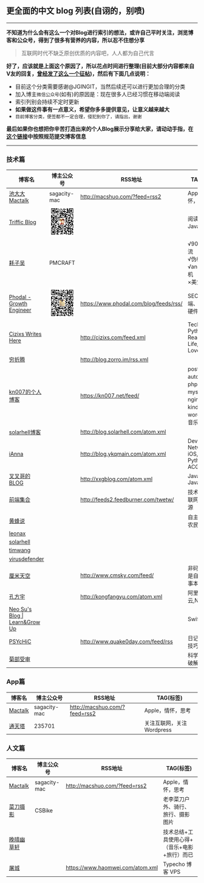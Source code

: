 
## 更全面的中文 blog 列表(自诩的，别喷)

---
**不知道为什么会有这么一个对Blog进行索引的想法，或许自己平时关注，浏览博客和公众号，得到了很多有营养的内容，所以忍不住想分享**
> 互联网时代不缺乏原创优质的内容吧，人人都为自己代言

**好了，应该就是上面这个原因了，所以花点时间进行整理(目前大部分内容都来自V友的回复，[曾经发了这么一个征帖](http://v2ex.com/t/248896#reply133))，然后有下面几点说明：**

- 目前这个分类需要感谢@JGINGIT，当然后续还可以进行更加合理的分类
- 加入博主`微信公众号`(如有)的原因是：现在很多人已经习惯在移动端阅读
- 索引列别会持续不定时更新
- **如果做这件事有一点意义，希望你多多提供意见，让意义越来越大**
- `目前博客分类，便签都不一定合理，侵犯到你了，请指出，谢谢`

**最后如果你也想把你辛苦打造出来的个人Blog展示分享给大家，请动动手指，在[这个链接](https://github.com/jerrycave/BlogLists/issues/3)中按照规范提交博客信息**

---


### 技术篇

| 博客名 | 博主公众号 | RSS地址 | TAG(标签) | 
| ------------ | ------------- | ------------ | ---- |
| [池大大Mactalk](http://macshuo.com/) | sagacity-mac  | <http://macshuo.com/?feed=rss2> | Apple，情怀，思考 |
| [Triffic Blog](http://www.triffic.cc/) | <img src="/imgs/wechat/triffic.jpg" width="80" height="80">  |  | 阅读，Java，BI |
| [耗子吴](http://ratwu.com/) | PMCRAFT | | √90后　√主流　√宅男　√伪极客　√android手机　×逛街　×美食 |
| [Phodal - Growth Engineer](https://www.phodal.com/) | <img src="/imgs/wechat/phodal.jpg" width="80" height="80"> | <https://www.phodal.com/blog/feeds/rss/> | SEO、前端、后台、硬件、架构 | 
| [Cizixs Writes Here](http://cizixs.com/) | | <http://cizixs.com/feed.xml> | Tech, Python, Reading, Life, And Love. |
| [穷折腾](http://blog.zorro.im/)| | <http://blog.zorro.im/rss.xml> |  |  
| [kn007的个人博客](https://kn007.net/) |  | <https://kn007.net/feed/> | postfix，autoit，php，mysql，nginx，kindle，wordpress，音乐，生活 |
| [solarhell博客](http://blog.solarhell.com/) |  | <http://blog.solarhell.com/atom.xml> |  |
| [iAnna](http://blog.ykqmain.com/) |  | <http://blog.ykqmain.com/atom.xml> | Developer, Network, iOS, Swift, Python, ACG |
| [叉叉哥的BLOG](http://xxgblog.com/) | | <http://xxgblog.com/atom.xml> | Java, JavaScript |
| [前端集合]( http://geek100.com/) | | <http://feeds2.feedburner.com/twetw/> | 技术,前端,互联网,免费资源 |
| [黄蜂说](https://www.sjy.im/) |  |  | 自主创业,IT农民工 |
| [leonax](https://leonax.net/) |  |  |  |
| [solarhell](http://blog.solarhell.com/) |  |  |  |
| [timwang](http://wiki.timwang.me/) |  |  |  |
| [virusdefender](https://virusdefender.net/) |  |  |  |
| [厘米天空](http://www.cmsky.com/) |  | <http://www.cmsky.com/feed/> | 非码农，只是自己的记事本 |
| [孔方宇](http://kongfangyu.com/) |  | <http://kongfangyu.com/atom.xml> | 阿里云,Nodejs |
| [Neo Su's Blog \| Learn&Grow Up](https://blog.smemo.info/) |  |  | Swift, Js |
| [PSYcHiC](http://www.quake0day.com/) |  | <http://www.quake0day.com/feed/rss> | 日记, 作品, 技巧分享 |
| [菊部受审](http://www.jubushoushen.com/) |  |  | 科学上网、破解软件 |


### App篇
| 博客名 | 博主公众号 | RSS地址 | TAG(标签) | 
| ------------ | ------------- | ------------ | ---- |
| [Mactalk](http://macshuo.com/) | sagacity-mac  | <http://macshuo.com/?feed=rss2> | Apple，情怀，思考 |
| [通天塔](https://ttt.tt/)| 235701 |  | 关注互联网，关注Wordpress|



### 人文篇
| 博客名 | 博主公众号 | RSS地址 | TAG(标签) | 
| ------------ | ------------- | ------------ | ---- |
| [Mactalk](http://macshuo.com/) | sagacity-mac  | <http://macshuo.com/?feed=rss2> | Apple，情怀，思考 |
| [菜刀摄影](http://www.caidaoli.com/) | CSBike | | 老李菜刀户外、骑行、旅行、摄影图片 |
| [晚晴幽草轩](http://www.jeffjade.com/) |  |  | 技术总结+工具使用心得+（音乐+电影+旅行）而已 |
| [屠城](https://www.haomwei.com/) |  | <https://www.haomwei.com/atom.xml> | Typecho 博客 VPS |

